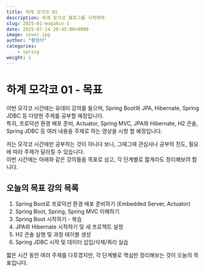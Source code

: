 ```yaml
---
title: 하계 모각코 01
description: 하계 모각코 블로그를 시작하며
slug: 2025-01-mogakco-1
date: 2025-07-14 20:45:00+0900
image: cover.jpg
author: "황현석"
categories:
    - spring
weight: 1
---
```


# 하계 모각코 01 - 목표

이번 모각코 시간에는 유데미 강의를 들으며, Spring Boot와 JPA, Hibernate, Spring JDBC 등 다양한 주제를 공부할 예정입니다.  
특히, 프로덕션 환경 배포 준비, Actuator, Spring MVC, JPA와 Hibernate, H2 콘솔, Spring JDBC 등 여러 내용을 주제로 하는 영상을 시청 할 예정입니다.

저는 모각코 시간에만 공부하는 것이 아니다 보니, 그때그때 관심사나 공부의 진도, 필요에 따라 주제가 달라질 수 있습니다.  
이번 시간에는 아래와 같은 강의들을 목표로 삼고, 각 단계별로 짧게라도 정리해보려 합니다.

## 오늘의 목표 강의 목록

1. Spring Boot로 프로덕션 환경 배포 준비하기 (Embedded Server, Actuator)
2. Spring Boot, Spring, Spring MVC 이해하기
3. Spring Boot 시작하기 - 복습
4. JPA와 Hibernate 시작하기 및 새 프로젝트 설정
5. H2 콘솔 실행 및 과정 테이블 생성
6. Spring JDBC 시작 및 데이터 삽입/삭제/쿼리 실습

짧은 시간 동안 여러 주제를 다루겠지만, 각 단계별로 핵심만 정리해보는 것이 오늘의 목표입니다.